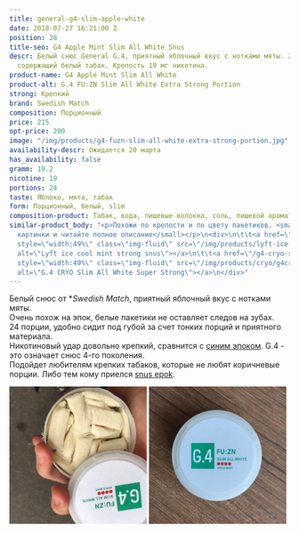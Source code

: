 ```yaml
---
title: general-g4-slim-apple-white
date: 2018-07-27 16:21:00 Z
position: 28
title-seo: G4 Apple Mint Slim All White Snus
descr: Белый снюс General G.4, приятный яблочный вкус с нотками мяты. 24 тонких пакетика
  содержащий белый табак. Крепость 19 мг никотина.
product-name: G4 Apple Mint Slim All White
product-alt: G.4 FU:ZN Slim All White Extra Strong Portion
strong: Крепкий
brand: Swedish Match
composition: Порционный
price: 215
opt-price: 200
image: "/img/products/g4-fuzn-slim-all-white-extra-strong-portion.jpg"
availability-descr: Ожидается 20 марта
has_availability: false
gramm: 19.2
nicotine: 19
portions: 24
taste: Яблоко, мята, табак
form: Порционный, белый, slim
composition-product: Табак, вода, пищевые волокна, соль, пищевой ароматизатор
similar-product_body: "<p>Похожи по крепости и по цвету пакетиков. <small>Жмите на
  картинки и читайте полное описание</small></p>\n<div>\n\t\t<a href=\"/lyft-strong-ice-cool-mint-slim-all-white\"><img
  style=\"width:49%\" class=\"img-fluid\" src=\"/img/products/lyft-ice-cool-mint/lyft-ice-cool-mint.JPG\"
  alt=\"Lyft ice cool mint strong snus\"></a>\n\t\t<a href=\"/g4-cryo-slim-all-white-super-strong\"><img
  style=\"width:49%\" class=\"img-fluid\" src=\"/img/products/cryo/g4cryo-snus.jpg\"
  alt=\"G.4 CRYO Slim All White Super Strong\"></a>\n</div>"
---
```


Белый снюс от **Swedish Match*, приятный яблочный вкус с нотками мяты.<br>
Очень похож на эпок, белые пакетики не оставляет следов на зубах.<br>
24 порции, удобно сидит под губой за счет тонких порций и приятного материала.<br>
Никотиновый удар довольно крепкий, сравнится с [синим эпоком](/epok-strong-ice-cool-mint).
G.4 - это означает снюс 4-го поколения.<br>
Подойдет любителям крепких табаков, которые не любят коричневые порции. Либо тем кому приелся [snus epok](/epok).
<div class="mb-3">
<img class="img-fluid" style="width:49%" src="/img/products/general-g4-slim-apple-white/snus-apple.jpg" alt="G4 Apple Mint Slim All White Snus">
<img class="img-fluid" style="width:49%" src="/img/products/general-g4-slim-apple-white/g4-apple-snus.jpg" alt="Снюс G4 Apple Slim All White">
</div>